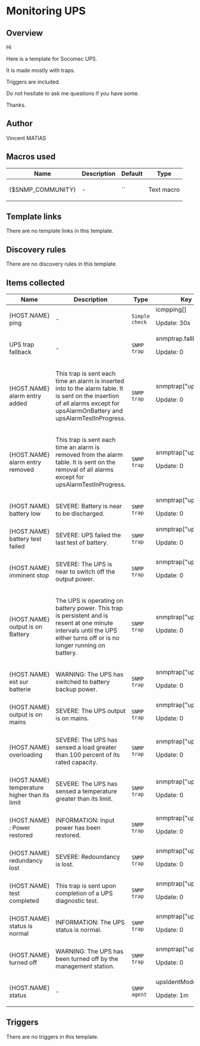 # Monitoring UPS

## Overview

Hi


Here is a template for Socomec UPS. 


It is made mostly with traps. 


Triggers are included. 


 


Do not hesitate to ask me questions if you have some.


Thanks.



## Author

Vincent MATIAS

## Macros used

|Name|Description|Default|Type|
|----|-----------|-------|----|
|{$SNMP_COMMUNITY}|<p>-</p>|``|Text macro|
## Template links

There are no template links in this template.

## Discovery rules

There are no discovery rules in this template.

## Items collected

|Name|Description|Type|Key and additional info|
|----|-----------|----|----|
|{HOST.NAME} ping|<p>-</p>|`Simple check`|icmpping[]<p>Update: 30s</p>|
|UPS trap fallback|<p>-</p>|`SNMP trap`|snmptrap.fallback<p>Update: 0</p>|
|{HOST.NAME} alarm entry added|<p>This trap is sent each time an alarm is inserted into to the alarm table. It is sent on the insertion of all alarms except for upsAlarmOnBattery and upsAlarmTestInProgress.</p>|`SNMP trap`|snmptrap["upsTrapAlarmEntryAdded"]<p>Update: 0</p>|
|{HOST.NAME} alarm entry removed|<p>This trap is sent each time an alarm is removed from the alarm table. It is sent on the removal of all alarms except for upsAlarmTestInProgress.</p>|`SNMP trap`|snmptrap["upsTrapAlarmEntryRemoved"]<p>Update: 0</p>|
|{HOST.NAME} battery low|<p>SEVERE: Battery is near to be discharged.</p>|`SNMP trap`|snmptrap["upsTrapBatteryLow"]<p>Update: 0</p>|
|{HOST.NAME} battery test failed|<p>SEVERE: UPS failed the last test of battery.</p>|`SNMP trap`|snmptrap["upsTrapBattTestFailed"]<p>Update: 0</p>|
|{HOST.NAME} imminent stop|<p>SEVERE: The UPS is near to switch off the output power.</p>|`SNMP trap`|snmptrap["upsTrapImminentStop"]<p>Update: 0</p>|
|{HOST.NAME} output is on Battery|<p>The UPS is operating on battery power. This trap is persistent and is resent at one minute intervals until the UPS either turns off or is no longer running on battery.</p>|`SNMP trap`|snmptrap["upsTrapOnBattery"]<p>Update: 0</p>|
|{HOST.NAME} est sur batterie|<p>WARNING: The UPS has switched to battery backup power.</p>|`SNMP trap`|snmptrap["upsTrapOnBatteryPower"]<p>Update: 0</p>|
|{HOST.NAME} output is on mains|<p>SEVERE: The UPS output is on mains.</p>|`SNMP trap`|snmptrap["upsTrapOnMains"]<p>Update: 0</p>|
|{HOST.NAME} overloading|<p>SEVERE: The UPS has sensed a load greater than 100 percent of its rated capacity.</p>|`SNMP trap`|snmptrap["upsTrapOverload"]<p>Update: 0</p>|
|{HOST.NAME} temperature higher than its limit|<p>SEVERE: The UPS has sensed a temperature greater than its limit.</p>|`SNMP trap`|snmptrap["upsTrapOverTemperature"]<p>Update: 0</p>|
|{HOST.NAME} : Power restored|<p>INFORMATION: Input power has been restored.</p>|`SNMP trap`|snmptrap["upsTrapPowerRestored"]<p>Update: 0</p>|
|{HOST.NAME} redundancy lost|<p>SEVERE: Redoundancy is lost.</p>|`SNMP trap`|snmptrap["upsTrapRedoundancyLost"]<p>Update: 0</p>|
|{HOST.NAME} test completed|<p>This trap is sent upon completion of a UPS diagnostic test.</p>|`SNMP trap`|snmptrap["upsTrapTestCompleted"]<p>Update: 0</p>|
|{HOST.NAME} status is normal|<p>INFORMATION: The UPS status is normal.</p>|`SNMP trap`|snmptrap["upsTrapUpsNormal"]<p>Update: 0</p>|
|{HOST.NAME} turned off|<p>WARNING: The UPS has been turned off by the management station.</p>|`SNMP trap`|snmptrap["upsTurnedOff"]<p>Update: 0</p>|
|{HOST.NAME} status|<p>-</p>|`SNMP agent`|upsIdentModel.0<p>Update: 1m</p>|
## Triggers

There are no triggers in this template.

